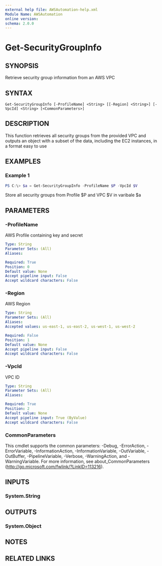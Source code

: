 ```yaml
---
external help file: AWSAutomation-help.xml
Module Name: AWSAutomation
online version:
schema: 2.0.0
---
```


# Get-SecurityGroupInfo

## SYNOPSIS
Retrieve security group information from an AWS VPC

## SYNTAX

```
Get-SecurityGroupInfo [-ProfileName] <String> [[-Region] <String>] [-VpcId] <String> [<CommonParameters>]
```

## DESCRIPTION
This function retrieves all security groups from the provided VPC and outputs an object with a subset of the data, including the EC2 instances, in a format easy to use

## EXAMPLES

### Example 1
```powershell
PS C:\> $a = Get-SecurityGroupInfo -ProfileName $P -VpcId $V
```

Store all security groups from Profile $P and VPC $V in varibale $a

## PARAMETERS

### -ProfileName
AWS Profile containing key and secret

```yaml
Type: String
Parameter Sets: (All)
Aliases:

Required: True
Position: 0
Default value: None
Accept pipeline input: False
Accept wildcard characters: False
```

### -Region
AWS Region

```yaml
Type: String
Parameter Sets: (All)
Aliases:
Accepted values: us-east-1, us-east-2, us-west-1, us-west-2

Required: False
Position: 1
Default value: None
Accept pipeline input: False
Accept wildcard characters: False
```

### -VpcId
VPC ID

```yaml
Type: String
Parameter Sets: (All)
Aliases:

Required: True
Position: 2
Default value: None
Accept pipeline input: True (ByValue)
Accept wildcard characters: False
```

### CommonParameters
This cmdlet supports the common parameters: -Debug, -ErrorAction, -ErrorVariable, -InformationAction, -InformationVariable, -OutVariable, -OutBuffer, -PipelineVariable, -Verbose, -WarningAction, and -WarningVariable.
For more information, see about_CommonParameters (http://go.microsoft.com/fwlink/?LinkID=113216).

## INPUTS

### System.String

## OUTPUTS

### System.Object
## NOTES

## RELATED LINKS
